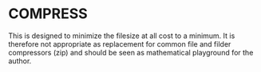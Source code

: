 
# COMPRESS

This is designed to minimize the filesize at all cost to a minimum. It is therefore not appropriate as replacement for common file and filder compressors (zip) and should be seen as mathematical playground for the author.
